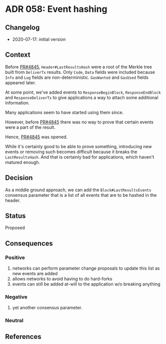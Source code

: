 # ADR 058: Event hashing

## Changelog

- 2020-07-17: initial version

## Context

Before [PR#4845](https://github.com/tendermint/tendermint/pull/4845),
`Header#LastResultsHash` were a root of the Merkle tree built from `DeliverTx`
results. Only `Code`, `Data` fields were included because `Info` and `Log`
fields are non-deterministic. `GasWanted` and `GasUsed` fields appeared later.

At some point, we've added events to `ResponseBeginBlock`, `ResponseEndBlock`
and `ResponseDeliverTx` to give applications a way to attach some additional
information.

Many applications seem to have started using them since.

However, before [PR#4845](https://github.com/tendermint/tendermint/pull/4845)
there was no way to prove that certain events were a part of the result.

Hence, [PR#4845](https://github.com/tendermint/tendermint/pull/4845) was
opened.

While it's certainly good to be able to prove something, introducing new events
or removing such becomes difficult because it breaks the `LastResultsHash`. And
that is certainly bad for applications, which haven't matured enough.

## Decision

As a middle ground approach, we can add the `Block#LastResultsEvents` consensus
parameter that is a list of all events that are to be hashed in the header.

## Status

Proposed

## Consequences

### Positive

1. networks can perform parameter change proposals to update this list as new events are added
2. allows networks to avoid having to do hard-forks
3. events can still be added at-will to the application w/o breaking anything

### Negative

1. yet another consensus parameter.

### Neutral

## References
